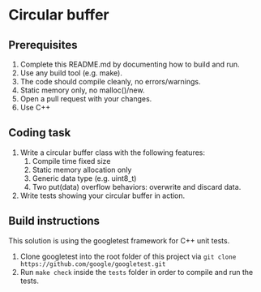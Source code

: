 # Circular buffer

## Prerequisites

1. Complete this README.md by documenting how to build and run.
2. Use any build tool (e.g. make).
3. The code should compile cleanly, no errors/warnings.
4. Static memory only, no malloc()/new.
5. Open a pull request with your changes.
6. Use C++

## Coding task

1. Write a circular buffer class with the following features:
    1. Compile time fixed size
    2. Static memory allocation only
    3. Generic data type (e.g. uint8_t)
    4. Two put(data) overflow behaviors: overwrite and discard data.
2. Write tests showing your circular buffer in action.

## Build instructions

This solution is using the googletest framework for C++ unit tests.

1. Clone googletest into the root folder of this project via
    `git clone https://github.com/google/googletest.git`
2. Run `make check` inside the `tests` folder in order to compile and run the tests.
